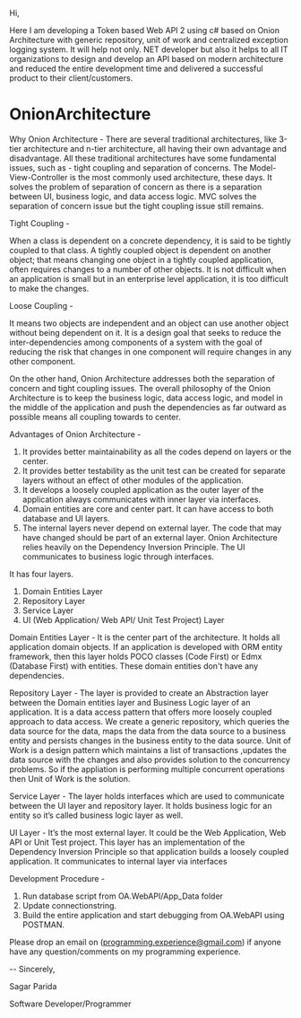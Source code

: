 Hi,

Here I am developing a Token based Web API 2 using c# based on Onion Architecture with generic repository, unit of work and centralized exception logging system. It will help not only. NET developer but also it helps to all IT organizations to design and develop an API based on modern architecture and reduced the entire development time and delivered a successful product to their client/customers.


# OnionArchitecture

Why Onion Architecture - 
There are several traditional architectures, like 3-tier architecture and n-tier architecture, all having their own advantage and disadvantage. All these traditional architectures have some fundamental issues, such as - tight coupling and separation of concerns. The Model-View-Controller is the most commonly used architecture, these days. It solves the problem of separation of concern as there is a separation between UI, business logic, and data access logic. MVC solves the separation of concern issue but the tight coupling issue still remains.
 
Tight Coupling - 
 
When a class is dependent on a concrete dependency, it is said to be tightly coupled to that class. A tightly coupled object is dependent on another object; that means changing one object in a tightly coupled application, often requires changes to a number of other objects. It is not difficult when an application is small but in an enterprise level application, it is too difficult to make the changes.
 
Loose Coupling - 
 
It means two objects are independent and an object can use another object without being dependent on it. It is a design goal that seeks to reduce the inter-dependencies among components of a system with the goal of reducing the risk that changes in one component will require changes in any other component.
 
On the other hand, Onion Architecture addresses both the separation of concern and tight coupling issues. The overall philosophy of the Onion Architecture is to keep the business logic, data access logic, and model in the middle of the application and push the dependencies as far outward as possible means all coupling towards to center.
 
 
Advantages of Onion Architecture - 
1. It provides better maintainability as all the codes depend on layers or the center.
2. It provides better testability as the unit test can be created for separate layers without an effect of other modules of the application.
3. It develops a loosely coupled application as the outer layer of the application always communicates with inner layer via interfaces.
4. Domain entities are core and center part. It can have access to both database and UI layers.
5. The internal layers never depend on external layer. The code that may have changed should be part of an external layer.
Onion Architecture relies heavily on the Dependency Inversion Principle. The UI communicates to business logic through interfaces. 

It has four layers.
1. Domain Entities Layer
2. Repository Layer
3. Service Layer
4. UI (Web Application/ Web API/ Unit Test Project) Layer

Domain Entities Layer - 
It is the center part of the architecture. It holds all application domain objects. If an application is developed with ORM entity framework, then this layer holds POCO classes (Code First) or Edmx (Database First) with entities. These domain entities don't have any dependencies.

Repository Layer - 
The layer is provided to create an Abstraction layer between the Domain entities layer and Business Logic layer of an application. It is a data access pattern that offers more loosely coupled approach to data access. We create a generic repository, which queries the data source for the data, maps the data from the data source to a business entity and persists changes in the business entity to the data source. Unit of Work is a design pattern which maintains a list of transactions ,updates the data source with the changes and also provides solution to the concurrency problems. So if the appliation is performing multiple concurrent operations then Unit of Work is the solution.

Service Layer - 
The layer holds interfaces which are used to communicate between the UI layer and repository layer. It holds business logic for an entity so it’s called business logic layer as well.

UI Layer - 
It’s the most external layer. It could be the Web Application, Web API or Unit Test project. This layer has an implementation of the Dependency Inversion Principle so that application builds a loosely coupled application. It communicates to internal layer via interfaces


Development Procedure - 
1. Run database script from OA.WebAPI/App_Data folder
2. Update connectionstring.
3. Build the entire application and start debugging from OA.WebAPI using POSTMAN.


Please drop an email on (programming.experience@gmail.com) if anyone have any question/comments on my programming experience.  



-- 
Sincerely,

Sagar Parida 

Software Developer/Programmer


